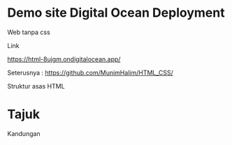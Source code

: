 # Demo site Digital Ocean Deployment

Web tanpa css 

Link

https://html-8ujgm.ondigitalocean.app/


Seterusnya : https://github.com/MunimHalim/HTML_CSS/


Struktur asas HTML

<html>

<body>

<h1>Tajuk</h1>

<p>Kandungan</p>

</body>

</html>